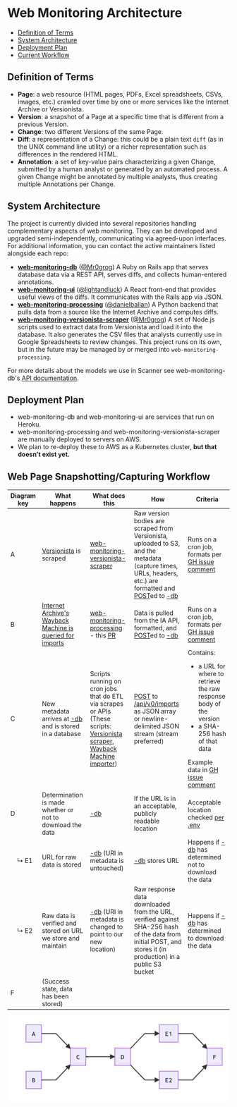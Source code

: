 # Web Monitoring Architecture
-   [Definition of Terms](#0)
-   [System Architecture](#1)
-   [Deployment Plan](#2)
-   [Current Workflow](#3)

<a id="0"></a>
## Definition of Terms

* **Page**: a web resource (HTML pages, PDFs, Excel spreadsheets, CSVs, images, etc.) crawled over time by one or more services like the Internet
  Archive or Versionista.
* **Version**: a snapshot of a Page at a specific time that is different from a previous Version. 
* **Change**: two different Versions of the same Page.
* **Diff**: a representation of a Change: this could be a plain text `diff` (as in
  the UNIX command line utility) or a richer representation such as differences in the rendered HTML.
* **Annotation**: a set of key-value pairs characterizing a given Change, submitted
  by a human analyst or generated by an automated process. A given Change might
  be annotated by multiple analysts, thus creating multiple Annotations per
  Change.

<a id="1"></a>

## System Architecture

The project is currently divided into several repositories handling complementary aspects of web monitoring. They can be developed and upgraded semi-independently, communicating via agreed-upon interfaces. For additional information, you can contact the active maintainers listed alongside each repo:
* [**web-monitoring-db**](https://github.com/edgi-govdata-archiving/web-monitoring-db) ([@Mr0grog](https://github.com/Mr0grog))
  A Ruby on Rails app that serves database data via a REST API, serves diffs, and collects human-entered annotations.
* [**web-monitoring-ui**](https://github.com/edgi-govdata-archiving/web-monitoring-ui) ([@lightandluck](https://github.com/lightandluck))
  A React front-end that provides useful views of the diffs. It
  communicates with the Rails app via JSON.
* [**web-monitoring-processing**](https://github.com/edgi-govdata-archiving/web-monitoring-processing) ([@danielballan](https://github.com/danielballan))
  A Python backend that pulls data from a source like the Internet Archive and computes diffs.
* [**web-monitoring-versionista-scraper**](https://github.com/edgi-govdata-archiving/web-monitoring-versionista-scraper) ([@Mr0grog](https://github.com/Mr0grog))
  A set of Node.js scripts used to extract data from Versionista and load it into the database. It also generates the CSV files that analysts currently use in Google Spreadsheets to review changes. This project runs on its own, but in the future may be managed by or merged into `web-monitoring-processing`.

For more details about the models we use in Scanner see web-monitoring-db's [API documentation](https://api.monitoring.envirodatagov.org/).

<a id="2"></a>
## Deployment Plan

- web-monitoring-db and web-monitoring-ui are services that run on Heroku.
- web-monitoring-processing and web-monitoring-versionista-scraper are manually deployed to servers on AWS.
- We plan to re-deploy these to AWS as a Kubernetes cluster, **but that doesn’t exist yet.**

<a id="3"></a>

## Web Page Snapshotting/Capturing Workflow

| Diagram key | What happens | What does this | How | Criteria |
|-|-------------|-|-------|---------|
| A | [Versionista](https://versionista.com/) is scraped | [web-monitoring-versionista-scraper](https://github.com/edgi-govdata-archiving/web-monitoring-versionista-scraper) | Raw version bodies are scraped from Versionista, uploaded to S3, and the metadata (capture times, URLs, headers, etc.) are formatted and [POST](https://api.monitoring.envirodatagov.org/#/imports/post_imports_)ed to [-db](https://github.com/edgi-govdata-archiving/web-monitoring-db)  | Runs on a cron job, formats per [GH issue comment](https://github.com/qri-io/walk/issues/16#issuecomment-437785099) |
|B| [Internet Archive's Wayback Machine is queried for imports](https://archive.readme.io/docs) | [web-monitoring-processing](https://github.com/edgi-govdata-archiving/web-monitoring-processing) - this [PR](https://github.com/edgi-govdata-archiving/web-monitoring-processing/pull/174) | Data is pulled from the IA API, formatted, and [POST](https://api.monitoring.envirodatagov.org/#/imports/post_imports_)ed to [-db](https://github.com/edgi-govdata-archiving/web-monitoring-db) | Runs on a cron job, formats per [GH issue comment](https://github.com/qri-io/walk/issues/16#issuecomment-437785099) |
|C| New metadata arrives at [-db](https://github.com/edgi-govdata-archiving/web-monitoring-db) and is stored in a database | Scripts running on cron jobs that do ETL via scrapes or APIs (These scripts: [Versionista scraper](https://github.com/edgi-govdata-archiving/web-monitoring-versionista-scraper), [Wayback Machine importer](https://github.com/edgi-govdata-archiving/web-monitoring-processing))| [POST](https://api.monitoring.envirodatagov.org/#/imports/post_imports_) to [/api/v0/imports](https://api.monitoring.envirodatagov.org/#/imports/post_imports_) as JSON array or newline-delimited JSON stream (stream preferred) | Contains:<ul><li> a URL for where to retrieve the raw response body of the version</li><li> a SHA-256 hash of that data</li></ul> Example data in [GH issue comment](https://github.com/qri-io/walk/issues/16#issuecomment-437785099)|
|D| Determination is made whether or not to download the data | [-db](https://github.com/edgi-govdata-archiving/web-monitoring-db) | If the URL is in an acceptable, publicly readable location |  Acceptable location checked [per .env](https://github.com/edgi-govdata-archiving/web-monitoring-db/blob/30d976676935f5f621e18285016a137c8b55a0d8/.env.example#L26-L27) |
|    ↳ E1| URL for raw data is stored  | [-db](https://github.com/edgi-govdata-archiving/web-monitoring-db) (URI in metadata is untouched)| [-db](https://github.com/edgi-govdata-archiving/web-monitoring-db) stores URL | Happens if [-db](https://github.com/edgi-govdata-archiving/web-monitoring-db) has determined not to download the data |
|    ↳ E2| Raw data is verified and stored on URL we store and maintain | [-db](https://github.com/edgi-govdata-archiving/web-monitoring-db) (URI in metadata is changed to point to our new location) | Raw response data downloaded from the URL, verified against SHA-256 hash of the data from initial POST, and stores it (in production) in a public S3 bucket | Happens if [-db](https://github.com/edgi-govdata-archiving/web-monitoring-db) has determined to download the data |
| F | (Success state, data has been stored) | | | |

[![diagram render](assets/workflow-diagram.png)](https://hackmd.io/-EAU-6WpQ0ypWzZ1ytyztA)
